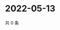 # 2022-05-13

共 0 条

<!-- BEGIN WEIBO -->
<!-- 最后更新时间 Fri May 13 2022 12:52:54 GMT+0800 (China Standard Time) -->

<!-- END WEIBO -->
